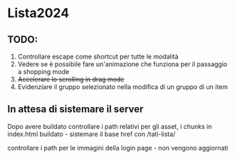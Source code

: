 # Lista2024

## TODO:

1) Controllare escape come shortcut per tutte le modalità 
2) Vedere se è possibile fare un'animazione che funziona per il passaggio a shopping mode
3) ~~Accelerare lo scrolling in drag mode~~
4) Evidenziare il gruppo selezionato nella modifica di un gruppo di un item

## In attesa di sistemare il server

Dopo avere buildato controllare i path relativi per gli asset, i chunks
in index.html buildato - sistemare il base href con /tati-lista/

controllare i path per le immagini della login page - non vengono aggiornati

